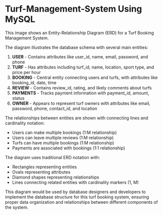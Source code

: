 # Turf-Management-System Using MySQL

This image shows an Entity-Relationship Diagram (ERD) for a Turf Booking Management System.

The diagram illustrates the database schema with several main entities:

1. **USER** - Contains attributes like user_id, name, email, password, and phone
2. **TURF** - Has attributes including turf_id, name, location, sport type, and price per hour
3. **BOOKING** - Central entity connecting users and turfs, with attributes like booking_id, date, time
4. **REVIEW** - Contains review_id, rating, and likely comments about turfs
5. **PAYMENTS** - Tracks payment information with payment_id, amount, status
6. **OWNER** - Appears to represent turf owners with attributes like email, password, phone, contact_id, and location

The relationships between entities are shown with connecting lines and cardinality notation:
- Users can make multiple bookings (1:M relationship)
- Users can leave multiple reviews (1:M relationship)
- Turfs can have multiple bookings (1:M relationship)
- Payments are associated with bookings (1:1 relationship)

The diagram uses traditional ERD notation with:
- Rectangles representing entities
- Ovals representing attributes
- Diamond shapes representing relationships
- Lines connecting related entities with cardinality markers (1, M)

This diagram would be used by database designers and developers to implement the database structure for this turf booking system, ensuring proper data organization and relationships between different components of the system.
